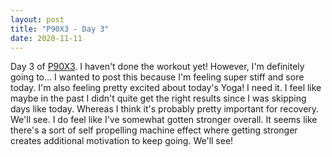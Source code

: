 ```yaml
---
layout: post
title: "P90X3 - Day 3"
date: 2020-11-11
---
```


Day 3 of [P90X3](https://www.beachbodyondemand.com/programs/p90x3/start-here "If you have 30 minutes a day, you can get totally ripped."). I haven't done the workout yet! However, I'm definitely going to... I wanted to post this because I'm feeling super stiff and sore today. I'm also feeling pretty excited about today's Yoga! I need it. I feel like maybe in the past I didn't quite get the right results since I was skipping days like today. Whereas I think it's probably pretty important for recovery. We'll see. I do feel like I've somewhat gotten stronger overall. It seems like there's a sort of self propelling machine effect where getting stronger creates additional motivation to keep going. We'll see!
